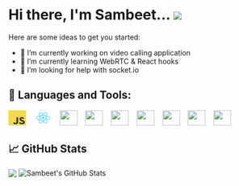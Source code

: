 # Hi there, I'm Sambeet... <img src="https://raw.githubusercontent.com/MartinHeinz/MartinHeinz/master/wave.gif" width="30px">

Here are some ideas to get you started:

-   🔭 I’m currently working on video calling application
-   🌱 I’m currently learning WebRTC & React hooks
-   🤔 I’m looking for help with socket.io

## 🔧 Languages and Tools:

<img width="35" height="30" src="https://raw.githubusercontent.com/github/explore/80688e429a7d4ef2fca1e82350fe8e3517d3494d/topics/javascript/javascript.png" > &nbsp;&nbsp;
<img width="35" height="30" src="https://raw.githubusercontent.com/github/explore/80688e429a7d4ef2fca1e82350fe8e3517d3494d/topics/react/react.png" >
&nbsp;&nbsp;
<img width="35" height="30" src="https://upload.wikimedia.org/wikipedia/commons/thumb/d/d9/Node.js_logo.svg/1280px-Node.js_logo.svg.png" >
&nbsp;&nbsp;
<img width="35" height="30" src="https://toppng.com/uploads/preview/9kib-354x415-unnamed-mongodb-logo-sv-11562860723mgempnmrq3.png" >
&nbsp;&nbsp;
<img width="35" height="30" src="https://mpng.subpng.com/20180802/tpl/kisspng-logo-html5-brand-clip-art-%E6%9D%89-%E5%B1%B1-%E8%89%AF-%E9%9B%84-5b62be01b565d5.334247781533197825743.jpg" >
&nbsp;&nbsp;
<img width="35" height="30" src="https://e1.pngegg.com/pngimages/326/868/png-clipart-css3-badge-blue-and-white-css-icon-thumbnail.png" >
&nbsp;&nbsp;
<img width="35" height="30" src="https://i.pinimg.com/originals/41/95/cf/4195cf989fac0128a89669f40a1e3496.png" >
&nbsp;&nbsp;
<img width="35" height="30" src="https://cdn-media-1.freecodecamp.org/images/1*FDNeKIUeUnf0XdqHmi7nsw.png" >
&nbsp;&nbsp;
<img width="35" height="30" src="https://user-images.githubusercontent.com/674621/71187801-14e60a80-2280-11ea-94c9-e56576f76baf.png" >

## &#x1f4c8; GitHub Stats

  <img align="center" src="https://github-readme-stats.vercel.app/api/top-langs/?username=sambeetpanda507&title_color=ffffff&text_color=c9cacc&icon_color=2bbc8a&bg_color=1d1f21" />

  <img align="center" src="https://github-readme-stats.vercel.app/api?username=sambeetpanda507&show_icons=true&line_height=27&count_private=true&title_color=ffffff&text_color=c9cacc&icon_color=2bbc8a&bg_color=1d1f21" alt="Sambeet's GitHub Stats" />
